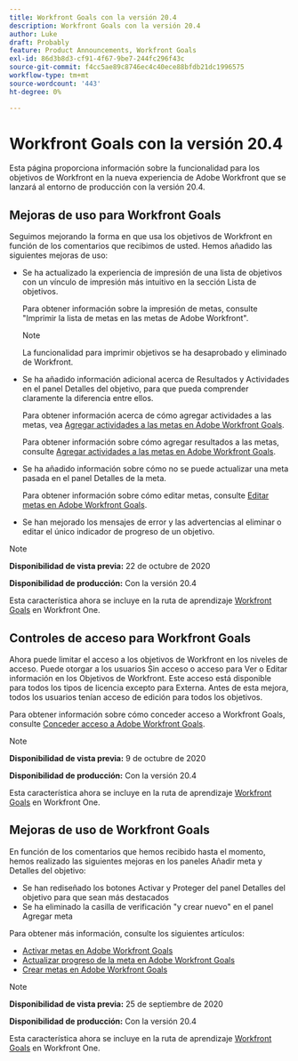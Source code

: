 ```yaml
---
title: Workfront Goals con la versión 20.4
description: Workfront Goals con la versión 20.4
author: Luke
draft: Probably
feature: Product Announcements, Workfront Goals
exl-id: 86d3b8d3-cf91-4f67-9be7-244fc296f43c
source-git-commit: f4cc5ae89c8746ec4c40ece88bfdb21dc1996575
workflow-type: tm+mt
source-wordcount: '443'
ht-degree: 0%

---
```


# Workfront Goals con la versión 20.4

Esta página proporciona información sobre la funcionalidad para los objetivos de Workfront en la nueva experiencia de Adobe Workfront que se lanzará al entorno de producción con la versión 20.4.

## Mejoras de uso para Workfront Goals

Seguimos mejorando la forma en que usa los objetivos de Workfront en función de los comentarios que recibimos de usted. Hemos añadido las siguientes mejoras de uso:

* Se ha actualizado la experiencia de impresión de una lista de objetivos con un vínculo de impresión más intuitivo en la sección Lista de objetivos.

  Para obtener información sobre la impresión de metas, consulte &quot;Imprimir la lista de metas en las metas de Adobe Workfront&quot;.

  >[!NOTE]
  >
  >  La funcionalidad para imprimir objetivos se ha desaprobado y eliminado de Workfront.


* Se ha añadido información adicional acerca de Resultados y Actividades en el panel Detalles del objetivo, para que pueda comprender claramente la diferencia entre ellos.

  Para obtener información acerca de cómo agregar actividades a las metas, vea [Agregar actividades a las metas en Adobe Workfront Goals](../../../workfront-goals/results-and-activities/add-activities-to-goals.md).

  Para obtener información sobre cómo agregar resultados a las metas, consulte [Agregar actividades a las metas en Adobe Workfront Goals](../../../workfront-goals/results-and-activities/add-activities-to-goals.md).

* Se ha añadido información sobre cómo no se puede actualizar una meta pasada en el panel Detalles de la meta.

  Para obtener información sobre cómo editar metas, consulte [Editar metas en Adobe Workfront Goals](../../../workfront-goals/goal-management/edit-goals.md).

* Se han mejorado los mensajes de error y las advertencias al eliminar o editar el único indicador de progreso de un objetivo.

>[!NOTE]
>
>**Disponibilidad de vista previa:** 22 de octubre de 2020
>
>**Disponibilidad de producción:** Con la versión 20.4

Esta característica ahora se incluye en la ruta de aprendizaje [Workfront Goals](https://one.workfront.com/s/getting-started?tabset-9473f=c292c) en Workfront One.

## Controles de acceso para Workfront Goals

Ahora puede limitar el acceso a los objetivos de Workfront en los niveles de acceso. Puede otorgar a los usuarios Sin acceso o acceso para Ver o Editar información en los Objetivos de Workfront. Este acceso está disponible para todos los tipos de licencia excepto para Externa. Antes de esta mejora, todos los usuarios tenían acceso de edición para todos los objetivos.

Para obtener información sobre cómo conceder acceso a Workfront Goals, consulte [Conceder acceso a Adobe Workfront Goals](../../../administration-and-setup/add-users/configure-and-grant-access/grant-access-goals.md).

>[!NOTE]
>
>**Disponibilidad de vista previa:** 9 de octubre de 2020
>
>**Disponibilidad de producción:** Con la versión 20.4

Esta característica ahora se incluye en la ruta de aprendizaje [Workfront Goals](https://one.workfront.com/s/getting-started?tabset-9473f=c292c) en Workfront One.

## Mejoras de uso de Workfront Goals

En función de los comentarios que hemos recibido hasta el momento, hemos realizado las siguientes mejoras en los paneles Añadir meta y Detalles del objetivo:

* Se han rediseñado los botones Activar y Proteger del panel Detalles del objetivo para que sean más destacados 
* Se ha eliminado la casilla de verificación &quot;y crear nuevo&quot; en el panel Agregar meta

Para obtener más información, consulte los siguientes artículos:

* [Activar metas en Adobe Workfront Goals](../../../workfront-goals/goal-management/activate-goals.md)
* [Actualizar progreso de la meta en Adobe Workfront Goals](../../../workfront-goals/goal-review-and-workfront-goals-sections/check-in-goals.md)
* [Crear metas en Adobe Workfront Goals](../../../workfront-goals/goal-management/create-goals.md)

>[!NOTE]
>
>**Disponibilidad de vista previa:** 25 de septiembre de 2020
>
>**Disponibilidad de producción:** Con la versión 20.4

Esta característica ahora se incluye en la ruta de aprendizaje [Workfront Goals](https://one.workfront.com/s/getting-started?tabset-9473f=c292c) en Workfront One.
